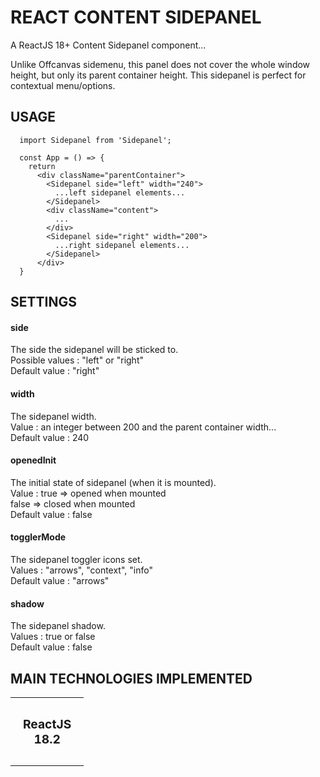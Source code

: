 # REACT CONTENT SIDEPANEL

A ReactJS 18+ Content Sidepanel component...

Unlike Offcanvas sidemenu, this panel does not cover the whole window height, but only its parent container height.
This sidepanel is perfect for contextual menu/options.

## USAGE

```
  import Sidepanel from 'Sidepanel';
  
  const App = () => {
    return
      <div className="parentContainer">
        <Sidepanel side="left" width="240">
          ...left sidepanel elements...
        </Sidepanel>
        <div className="content">
          ...
        </div>
        <Sidepanel side="right" width="200">
          ...right sidepanel elements...
        </Sidepanel>
      </div>
  }
```

## SETTINGS

#### side
The side the sidepanel will be sticked to.<br />
Possible values : "left" or "right"<br />
Default value : "right"

#### width
The sidepanel width.<br />
Value : an integer between 200 and the parent container width...<br />
Default value : 240

#### openedInit
The initial state of sidepanel (when it is mounted).<br />
Value : true  => opened when mounted<br />
        false => closed when mounted<br />
Default value : false

#### togglerMode
The sidepanel toggler icons set.<br />
Values : "arrows", "context", "info"<br />
Default value : "arrows"

#### shadow
The sidepanel shadow.<br />
Values : true or false<br />
Default value : false

## MAIN TECHNOLOGIES IMPLEMENTED

<table style="width: 100%; border-collapse: collapse; border: none;">
  <tbody>
    <tr style="border: none; text-align: center;">
      <td align="center" style="padding: 30px 20px; border: none;">
        <div style="font-size: 1.2rem; font-weight: bold;">ReactJS<br />18.2</div>
      </td>
    </tr>
  </tbody>
</table>
